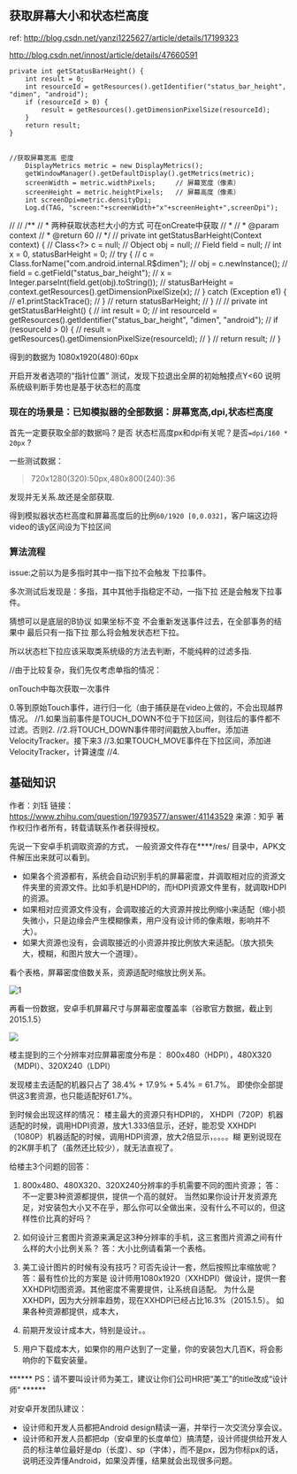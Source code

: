 ## 获取屏幕大小和状态栏高度

ref: http://blog.csdn.net/yanzi1225627/article/details/17199323

http://blog.csdn.net/innost/article/details/47660591

	private int getStatusBarHeight() {
        int result = 0;
        int resourceId = getResources().getIdentifier("status_bar_height", "dimen", "android");
        if (resourceId > 0) {
            result = getResources().getDimensionPixelSize(resourceId);
        }
        return result;
    }
    

	//获取屏幕宽高 密度
        DisplayMetrics metric = new DisplayMetrics();
        getWindowManager().getDefaultDisplay().getMetrics(metric);
        screenWidth = metric.widthPixels;     // 屏幕宽度（像素）
        screenHeight = metric.heightPixels;   // 屏幕高度（像素）
        int screenDpi=metric.densityDpi;
        Log.d(TAG, "screen:"+screenWidth+"x"+screenHeight+",screenDpi");
        

//
//    /**
//     * 两种获取状态栏大小的方式 可在onCreate中获取
//     *
//     * @param context
//     * @return 60
//     */
//    private int getStatusBarHeight(Context context) {
//        Class<?> c = null;
//        Object obj = null;
//        Field field = null;
//        int x = 0, statusBarHeight = 0;
//        try {
//            c = Class.forName("com.android.internal.R$dimen");
//            obj = c.newInstance();
//            field = c.getField("status_bar_height");
//            x = Integer.parseInt(field.get(obj).toString());
//            statusBarHeight = context.getResources().getDimensionPixelSize(x);
//        } catch (Exception e1) {
//            e1.printStackTrace();
//        }
//        return statusBarHeight;
//    }
//
//    private int getStatusBarHeight() {
//        int result = 0;
//        int resourceId = getResources().getIdentifier("status_bar_height", "dimen", "android");
//        if (resourceId > 0) {
//            result = getResources().getDimensionPixelSize(resourceId);
//        }
//        return result;
//    }


得到的数据为 1080x1920(480):60px

开启开发者选项的“指针位置” 测试，发现下拉退出全屏的初始触摸点Y<60 说明系统级判断手势也是基于状态栏的高度

### 现在的场景是：已知模拟器的全部数据：屏幕宽高,dpi,状态栏高度

首先一定要获取全部的数据吗？是否 状态栏高度px和dpi有关呢？是否`=dpi/160 * 20px` ?

一些测试数据：

> 720x1280(320):50px,480x800(240):36

发现并无关系.故还是全部获取.

得到模拟器状态栏高度和屏幕高度后的比例`60/1920 [0,0.032]`，客户端这边将video的该y区间设为下拉区间

### 算法流程

issue:之前以为是多指时其中一指下拉不会触发 下拉事件。

多次测试后发现是：多指，其中其他手指稳定不动，一指下拉 还是会触发下拉事件。

猜想可以是底层的B协议 如果坐标不变 不会重新发送事件过去，在全部事务的结果中 最后只有一指下拉 那么将会触发状态栏下拉。

所以状态栏下拉应该采取类系统级的方法去判断，不能纯粹的过滤多指.

//由于比较复杂，我们先仅考虑单指的情况：

onTouch中每次获取一次事件

0.等到原始Touch事件，进行归一化（由于捕获是在video上做的，不会出现越界情况。
//1.如果当前事件是TOUCH_DOWN不位于下拉区间，则往后的事件都不过滤。否则2.
//2.将TOUCH_DOWN事件带时间戳放入buffer。添加进VelocityTracker。接下来3
//3.如果TOUCH_MOVE事件在下拉区间，添加进VelocityTracker，计算速度
//4.






## 基础知识


作者：刘钰
链接：https://www.zhihu.com/question/19793577/answer/41143529
来源：知乎
著作权归作者所有，转载请联系作者获得授权。

先说一下安卓手机调取资源的方式，
一般资源文件存在****/res/ 目录中，APK文件解压出来就可以看到。
* 如果各个资源都有，系统会自动识别手机的屏幕密度，并调取相对应的资源文件夹里的资源文件。比如手机是HDPI的，而HDPI资源文件里有，就调取HDPI的资源。
* 如果相对应资源文件没有，会调取接近的大资源并按比例缩小来适配（缩小损失微小，只是边缘会产生模糊像素，用户没有设计师的像素眼，影响并不大）。
* 如果大资源也没有，会调取接近的小资源并按比例放大来适配。（放大损失大，模糊，和图片放大一个道理）。

看个表格，屏幕密度倍数关系，资源适配时缩放比例关系。

![1](https://pic4.zhimg.com/e8e786ab4258390cc5a46d54be96859b_b.jpg)


再看一份数据，安卓手机屏幕尺寸与屏幕密度覆盖率（谷歌官方数据，截止到2015.1.5）

<img src="https://pic2.zhimg.com/3a3f570496a2ee9ac25992530126a101_b.jpg" />

楼主提到的三个分辨率对应屏幕密度分布是：
800x480（HDPI），480X320（MDPI）、320X240（LDPI）

发现楼主去适配的机器只占了 38.4% + 17.9% + 5.4% = 61.7%。
即使你全部提供这3套资源，也只能适配好61.7%。

到时候会出现这样的情况：
楼主最大的资源只有HDPI的，
XHDPI（720P）机器适配的时候，调用HDPI资源，放大1.333倍显示，还好，能忍受
XXHDPI（1080P）机器适配的时候，调用HDPI资源，放大2倍显示，。。。。糊
更别说现在的2K屏手机了（虽然还比较少），就无法直视了。


给楼主3个问题的回答：

1. 800x480、480X320、320X240分辨率的手机需要不同的图片资源；
答：不一定要3种资源都提供，提供一个高的就好。
当然如果你设计开发资源充足，对安装包大小又不在乎，那么你可以全做出来，没有什么不可以的，但这样性价比真的好吗？

2. 如何设计三套图片资源来满足这3种分辨率的手机，这三套图片资源之间有什么样的大小比例关系？
答：大小比例请看第一个表格。

3. 美工设计图片的时候有没有技巧？可否先设计一套，然后按照比率缩放呢？
答：最有性价比的方案是
设计师用1080x1920（XXHDPI）做设计，提供一套XXHDPI切图资源。其他密度不需要提供，让系统自适配。
为什么是XXHDPI，因为大分辨率趋势，现在XXHDPI已经占比16.3%（2015.1.5）。
如果各种资源都提供，成本大，
1. 前期开发设计成本大，特别是设计。。
2. 用户下载成本大，如果你的用户达到了一定量，你的安装包大几百K，将会影响你的下载安装量。

****** PS：请不要叫设计师为美工，建议让你们公司HR把“美工”的title改成“设计师” ******


对安卓开发团队建议：

* 设计师和开发人员都把Android design精读一遍，并举行一次交流分享会议。
* 设计师和开发人员都把dp（安卓里的长度单位）搞清楚，设计师提供给开发人员的标注单位最好是dp（长度）、sp（字体），而不是px，因为你标px的话，说明还没弄懂Android，如果没弄懂，结果就会出现很多问题。

